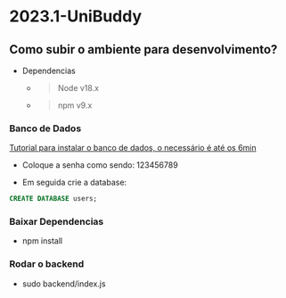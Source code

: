 # 2023.1-UniBuddy

## Como subir o ambiente para desenvolvimento?

- Dependencias

    - > Node v18.x
    - > npm v9.x


### Banco de Dados

[Tutorial para instalar o banco de dados, o necessário é até os 6min](https://www.youtube.com/watch?v=Gw8_QOicyIQ&t=523s&ab_channel=Jos%C3%A9AiltonTI)

- Coloque a senha como sendo: 123456789

- Em seguida crie a database:
```sql
CREATE DATABASE users;
```

### Baixar Dependencias

- npm install

### Rodar o backend

- sudo backend/index.js